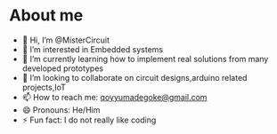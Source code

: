 # About me
- 👋 Hi, I’m @MisterCircuit
- 👀 I’m interested in Embedded systems
- 🌱 I’m currently learning how to implement real solutions from many developed prototypes
- 💞️ I’m looking to collaborate on circuit designs,arduino related projects,IoT
- 📫 How to reach me: qoyyumadegoke@gmail.com
- 😄 Pronouns: He/Him
- ⚡ Fun fact: I do not really like coding

<!---
MisterCircuit/MisterCircuit is a ✨ special ✨ repository because its `README.md` (this file) appears on your GitHub profile.
You can click the Preview link to take a look at your changes.
--->
